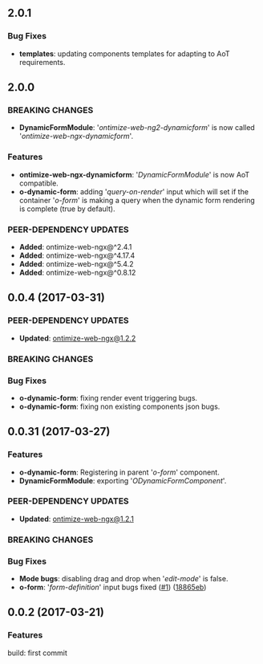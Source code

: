 ## 2.0.1

### Bug Fixes
* **templates**: updating components templates for adapting to AoT requirements.

## 2.0.0

### BREAKING CHANGES
* **DynamicFormModule**: '*ontimize-web-ng2-dynamicform*' is now called '*ontimize-web-ngx-dynamicform*'.

### Features
* **ontimize-web-ngx-dynamicform**: '*DynamicFormModule*' is now AoT compatible.
* **o-dynamic-form**: adding '*query-on-render*' input which will set if the container '*o-form*' is making a query when the dynamic form rendering is complete (true by default).


### PEER-DEPENDENCY UPDATES ###
* **Added**:   ontimize-web-ngx@^2.4.1
* **Added**:   ontimize-web-ngx@^4.17.4
* **Added**:   ontimize-web-ngx@^5.4.2
* **Added**:   ontimize-web-ngx@^0.8.12


## 0.0.4 (2017-03-31)

### PEER-DEPENDENCY UPDATES ###
* **Updated**:   ontimize-web-ngx@1.2.2

### BREAKING CHANGES

### Bug Fixes
* **o-dynamic-form**: fixing render event triggering bugs.
* **o-dynamic-form**: fixing non existing components json bugs.


## 0.0.31 (2017-03-27)

### Features
* **o-dynamic-form**: Registering in parent '*o-form*' component.
* **DynamicFormModule**: exporting '*ODynamicFormComponent*'.

### PEER-DEPENDENCY UPDATES ###
* **Updated**:   ontimize-web-ngx@1.2.1

### BREAKING CHANGES

### Bug Fixes
* **Mode bugs**: disabling drag and drop when '*edit-mode*' is false.
* **o-form**: '*form-definition*' input bugs fixed ([#1](https://github.com/OntimizeWeb/ontimize-web-ngx/issues/1)) ([18865eb](https://github.com/OntimizeWeb/ontimize-web-ngx/commit/18865eb))



## 0.0.2 (2017-03-21)

### Features

build: first commit



